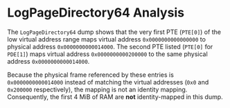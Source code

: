 # LogPageDirectory64 Analysis

The `LogPageDirectory64` dump shows that the very first PTE (`PTE[0]`) of the low virtual address range maps virtual address `0x0000000000000000` to physical address `0x0000000000014000`. The second PTE listed (`PTE[0]` for `PDE[1]`) maps virtual address `0x0000000000200000` to the same physical address `0x0000000000014000`.

Because the physical frame referenced by these entries is `0x0000000000014000` instead of matching the virtual addresses (`0x0` and `0x200000` respectively), the mapping is not an identity mapping. Consequently, the first 4 MiB of RAM are **not** identity-mapped in this dump.
